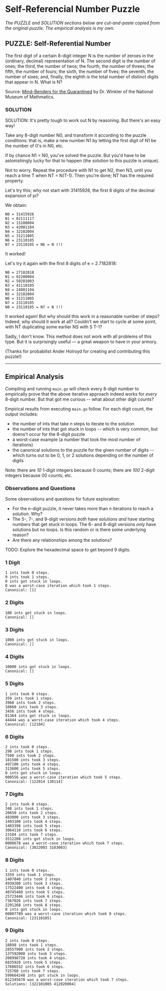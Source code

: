 # Self-Referencial Number Puzzle

*The PUZZLE and SOLUTION sections below are cut-and-paste copied from the
original puzzle. The empirical analysis is my own.*

## PUZZLE: Self-Referential Number

The first digit of a certain 8-digit integer N is the number of zeroes in the (ordinary, decimal) representation of N.  The second digit is the number of ones; the third, the number of twos; the fourth, the number of threes; the fifth, the number of fours; the sixth, the number of fives; the seventh, the number of sixes; and, finally, the eighth is the total number of distinct digits that appear in N.  What is N?

Source: [Mind-Benders for the
Quarantined](https://momath.org/civicrm/?page=CiviCRM&q=civicrm%2Fevent%2Finfo&id=1620&reset=1)
by Dr. Winkler of the National Museum of Mathmatics.

### SOLUTION

SOLUTION: It's pretty tough to work out N by reasoning.  But there's an easy way!

Take any 8-digit number N0, and transform it according to the puzzle conditions: that is, make a new number N1 by letting the first digit of N1 be the number of 0's in N0, etc.

If by chance N1 = N0, you've solved the puzzle.  But you'd have to be astonishingly lucky for that to happen (the solution to this puzzle is unique).

Not to worry.  Repeat the procedure with N1 to get N2, then N3, until you reach a time T when NT = N(T-1).  Then you're done; NT has the required property.

Let's try this; why not start with 31415926, the first 8 digits of the decimal expansion of pi?

We obtain:

	N0 = 31415926
	N1 = 02111117
	N2 = 15100004
	N3 = 42001104
	N4 = 32102004
	N5 = 31211005
	N6 = 23110105
	N7 = 23110105 = N6 = N (!)

It worked!

Let's try it again with the first 8 digits of e = 2.7182818:

	N0 = 27182818
	N1 = 02200004
	N2 = 50201003
	N3 = 41110105
	N4 = 24001104
	N5 = 32102004
	N6 = 31211005
	N7 = 23110105
	N8 = 23110105 = N7 = N (!)

It worked again!  But why should this work in a reasonable number of steps?  Indeed, why should it work at all?  Couldn't we start to cycle at some point, with NT duplicating some earlier NS with S T-1?

Sadly, I don't know.  This method does not work with all problems of this type.  But it is surprisingly useful — a great weapon to have in your armory.

(Thanks for probabilist Ander Holroyd for creating and contributing this puzzle!)

-----

## Empirical Analysis

Compiling and running `main.go` will check every 8-digit number to empirically
prove that the above iterative approach indeed works for *every* 8-digit number.
But that got me curious -- what about other digit counts?

Empirical results from executing `main.go` follow. For each digit count, the
output includes:

- the number of ints that take *n* steps to iterate to the solution
- the number of ints that got stuck in loops -- which is very common, but
  doens't occur for the 8-digit puzzle
- a worst-case example (a number that took the most number of iterations)
- the canonical solutions to the puzzle for the given number of digits -- which
  turns out to be 0, 1, or 2 solutions depending on the number of digits

Note: there are *10* 1-digit integers because 0 counts; there are *100* 2-digit
integers because 00 counts; etc.

### Observations and Questions

Some observations and questions for future exploration:

- For the n-digit puzzle, it never takes more than *n* iterations to reach a
  solution. Why?
- The 5-, 7-, and 9-digit versions *both* have solutions *and* have starting
  numbers that get stuck in loops. The 6- and 8-digit versions *only* have
  solutions but no loops. Is this random or is there some underlying reason?
- Are there any relationships among the solutions?

TODO: Explore the hexadecimal space to get beyond 9 digits.

### 1 Digit

	1 ints took 0 steps.
	9 ints took 1 steps.
	0 ints got stuck in loops.
	0 was a worst-case iteration which took 1 steps.
	Canonical: [1]

### 2 Digits

	100 ints got stuck in loops.
	Canonical: []

### 3 Digits

	1000 ints got stuck in loops.
	Canonical: []

### 4 Digits

	10000 ints got stuck in loops.
	Canonical: []

### 5 Digits

	1 ints took 0 steps.
	359 ints took 1 steps.
	3960 ints took 2 steps.
	10860 ints took 3 steps.
	3456 ints took 4 steps.
	81364 ints got stuck in loops.
	44444 was a worst-case iteration which took 4 steps.
	Canonical: [12104]

### 6 Digits

	2 ints took 0 steps.
	298 ints took 1 steps.
	7500 ints took 2 steps.
	181500 ints took 3 steps.
	497100 ints took 4 steps.
	313600 ints took 5 steps.
	0 ints got stuck in loops.
	000556 was a worst-case iteration which took 5 steps.
	Canonical: [122014 130114]

### 7 Digits

	2 ints took 0 steps.
	348 ints took 1 steps.
	20650 ints took 2 steps.
	483000 ints took 3 steps.
	1493100 ints took 4 steps.
	1403398 ints took 5 steps.
	3064110 ints took 6 steps.
	23184 ints took 7 steps.
	3512208 ints got stuck in loops.
	0000678 was a worst-case iteration which took 7 steps.
	Canonical: [3022003 3103003]

### 8 Digits

	1 ints took 0 steps.
	3359 ints took 1 steps.
	1407840 ints took 2 steps.
	4939200 ints took 3 steps.
	17522400 ints took 4 steps.
	40745460 ints took 5 steps.
	25723446 ints took 6 steps.
	7367026 ints took 7 steps.
	2291268 ints took 8 steps.
	0 ints got stuck in loops.
	00007789 was a worst-case iteration which took 8 steps.
	Canonical: [23110105]

### 9 Digits

	2 ints took 0 steps.
	18898 ints took 1 steps.
	28557900 ints took 2 steps.
	137592000 ints took 3 steps.
	208998720 ints took 4 steps.
	6835920 ints took 5 steps.
	17606552 ints took 6 steps.
	725760 ints took 7 steps.
	599664248 ints got stuck in loops.
	012345678 was a worst-case iteration which took 7 steps.
	Solutions: [322101005 412020004]
